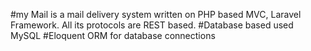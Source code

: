 #my Mail is a mail delivery system written on PHP based MVC, Laravel Framework. All its protocols are REST based.
#Database based used MySQL
#Eloquent ORM for database connections
 
